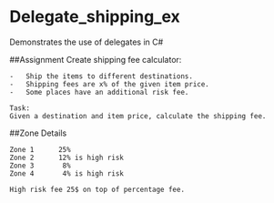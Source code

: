 # Delegate_shipping_ex
Demonstrates the use of delegates in C#

##Assignment
Create shipping fee calculator: 

	-	Ship the items to different destinations.
	-	Shipping fees are x% of the given item price.
	-	Some places have an additional risk fee.
	
	Task: 
	Given a destination and item price, calculate the shipping fee.
	
##Zone Details

	Zone 1		25%
	Zone 2		12% is high risk
	Zone 3 		 8%
	Zone 4		 4% is high risk
	
	High risk fee 25$ on top of percentage fee. 